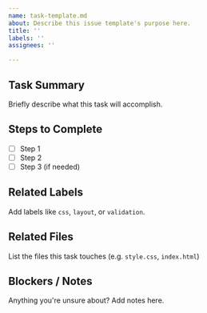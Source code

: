 ```yaml
---
name: task-template.md
about: Describe this issue template's purpose here.
title: ''
labels: ''
assignees: ''

---
```


## Task Summary
Briefly describe what this task will accomplish.

## Steps to Complete
- [ ] Step 1
- [ ] Step 2
- [ ] Step 3 (if needed)

## Related Labels
Add labels like `css`, `layout`, or `validation`.

## Related Files
List the files this task touches (e.g. `style.css`, `index.html`)

## Blockers / Notes
Anything you're unsure about? Add notes here.
